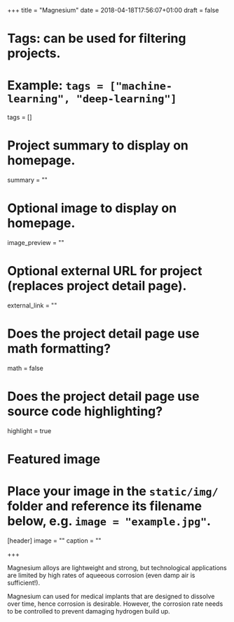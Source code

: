 +++
title = "Magnesium"
date = 2018-04-18T17:56:07+01:00
draft = false

# Tags: can be used for filtering projects.
# Example: `tags = ["machine-learning", "deep-learning"]`
tags = []

# Project summary to display on homepage.
summary = ""

# Optional image to display on homepage.
image_preview = ""

# Optional external URL for project (replaces project detail page).
external_link = ""

# Does the project detail page use math formatting?
math = false

# Does the project detail page use source code highlighting?
highlight = true

# Featured image
# Place your image in the `static/img/` folder and reference its filename below, e.g. `image = "example.jpg"`.
[header]
image = ""
caption = ""

+++

Magnesium alloys are lightweight and strong, but technological applications are
limited by high rates of aqueeous corrosion (even damp air is sufficient!). 

Magnesium can used for medical implants that are designed to dissolve over
time, hence corrosion is desirable.
However, the corrosion rate needs to be controlled to prevent damaging hydrogen
build up.


